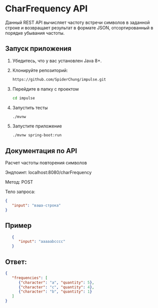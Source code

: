 # CharFrequency API

Данный REST API вычисляет частоту встречи символов в заданной строке и возвращает результат в формате JSON, отсортированный в порядке убывания частоты.

## Запуск приложения

1. Убедитесь, что у вас установлен Java 8+.
2. Клонируйте репозиторий:

   ```bash
   https://github.com/SpiderChung/impulse.git
   
3. Перейдите в папку с проектом

    ```bash
   cd impulse

4. Запустить тесты

   ```bash
   ./mvnw

4. Запустите приложение

   ```bash
   ./mvnw spring-boot:run

## Документация по API

Расчет частоты повторения символов

Эндпоинт: localhost:8080/charFrequency

Метод: POST

Тело запроса:

   ```json
   {
      "input": "ваша-строка"
   }
  ```

## Пример

   ```json
      {
         "input": "aaaaabcccc"
      }
```
## Ответ:

   ```json
   {
      "frequencies": [
         {"character": "a", "quantity": 5},
         {"character": "c", "quantity": 4},
         {"character": "b", "quantity": 1}
      ]
   }